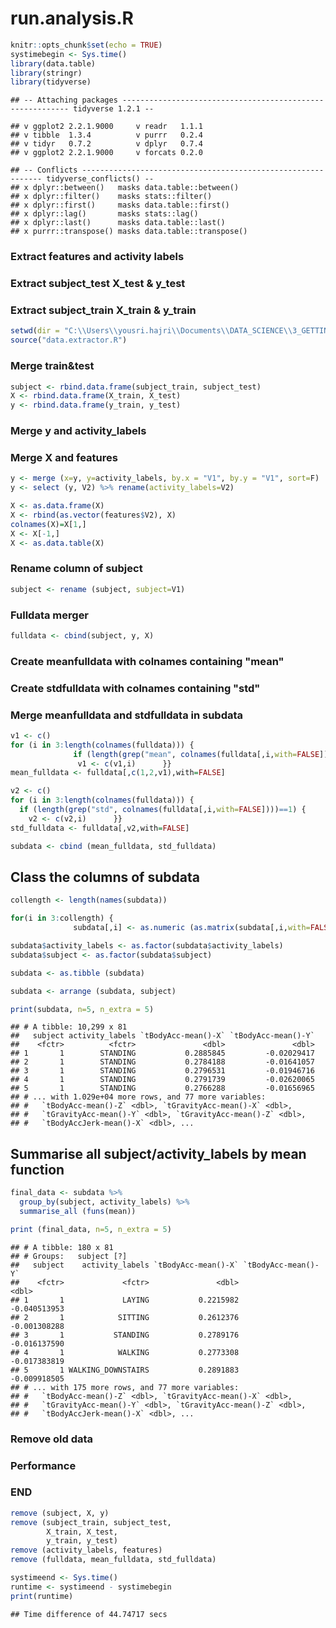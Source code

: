 run.analysis.R
================

``` r
knitr::opts_chunk$set(echo = TRUE)
systimebegin <- Sys.time()
library(data.table)
library(stringr)
library(tidyverse)
```

    ## -- Attaching packages ---------------------------------------------------------- tidyverse 1.2.1 --

    ## v ggplot2 2.2.1.9000     v readr   1.1.1     
    ## v tibble  1.3.4          v purrr   0.2.4     
    ## v tidyr   0.7.2          v dplyr   0.7.4     
    ## v ggplot2 2.2.1.9000     v forcats 0.2.0

    ## -- Conflicts ------------------------------------------------------------- tidyverse_conflicts() --
    ## x dplyr::between()   masks data.table::between()
    ## x dplyr::filter()    masks stats::filter()
    ## x dplyr::first()     masks data.table::first()
    ## x dplyr::lag()       masks stats::lag()
    ## x dplyr::last()      masks data.table::last()
    ## x purrr::transpose() masks data.table::transpose()

### Extract features and activity labels

### Extract subject\_test X\_test & y\_test

### Extract subject\_train X\_train & y\_train

``` r
setwd(dir = "C:\\Users\\yousri.hajri\\Documents\\DATA_SCIENCE\\3_GETTING_AND_CLEANING_DATA\\WEEK4\\run_analysis.R")
source("data.extractor.R")
```

### Merge train&test

``` r
subject <- rbind.data.frame(subject_train, subject_test)
X <- rbind.data.frame(X_train, X_test)
y <- rbind.data.frame(y_train, y_test)
```

### Merge y and activity\_labels

### Merge X and features

``` r
y <- merge (x=y, y=activity_labels, by.x = "V1", by.y = "V1", sort=F) 
y <- select (y, V2) %>% rename(activity_labels=V2)

X <- as.data.frame(X)
X <- rbind(as.vector(features$V2), X)
colnames(X)=X[1,]
X <- X[-1,]
X <- as.data.table(X)
```

### Rename column of subject

``` r
subject <- rename (subject, subject=V1)
```

### Fulldata merger

``` r
fulldata <- cbind(subject, y, X)
```

### Create meanfulldata with colnames containing "mean"

### Create stdfulldata with colnames containing "std"

### Merge meanfulldata and stdfulldata in subdata

``` r
v1 <- c()
for (i in 3:length(colnames(fulldata))) {
              if (length(grep("mean", colnames(fulldata[,i,with=FALSE])))==1) {
               v1 <- c(v1,i)      }}
mean_fulldata <- fulldata[,c(1,2,v1),with=FALSE]

v2 <- c()
for (i in 3:length(colnames(fulldata))) {
  if (length(grep("std", colnames(fulldata[,i,with=FALSE])))==1) {
    v2 <- c(v2,i)      }}
std_fulldata <- fulldata[,v2,with=FALSE]

subdata <- cbind (mean_fulldata, std_fulldata)
```

Class the columns of subdata
----------------------------

``` r
collength <- length(names(subdata))

for(i in 3:collength) {
              subdata[,i] <- as.numeric (as.matrix(subdata[,i,with=FALSE])) }

subdata$activity_labels <- as.factor(subdata$activity_labels)
subdata$subject <- as.factor(subdata$subject)

subdata <- as.tibble (subdata)

subdata <- arrange (subdata, subject)

print(subdata, n=5, n_extra = 5)
```

    ## # A tibble: 10,299 x 81
    ##   subject activity_labels `tBodyAcc-mean()-X` `tBodyAcc-mean()-Y`
    ##    <fctr>          <fctr>               <dbl>               <dbl>
    ## 1       1        STANDING           0.2885845         -0.02029417
    ## 2       1        STANDING           0.2784188         -0.01641057
    ## 3       1        STANDING           0.2796531         -0.01946716
    ## 4       1        STANDING           0.2791739         -0.02620065
    ## 5       1        STANDING           0.2766288         -0.01656965
    ## # ... with 1.029e+04 more rows, and 77 more variables:
    ## #   `tBodyAcc-mean()-Z` <dbl>, `tGravityAcc-mean()-X` <dbl>,
    ## #   `tGravityAcc-mean()-Y` <dbl>, `tGravityAcc-mean()-Z` <dbl>,
    ## #   `tBodyAccJerk-mean()-X` <dbl>, ...

Summarise all subject/activity\_labels by mean function
-------------------------------------------------------

``` r
final_data <- subdata %>%
  group_by(subject, activity_labels) %>%
  summarise_all (funs(mean))

print (final_data, n=5, n_extra = 5)
```

    ## # A tibble: 180 x 81
    ## # Groups:   subject [?]
    ##   subject    activity_labels `tBodyAcc-mean()-X` `tBodyAcc-mean()-Y`
    ##    <fctr>             <fctr>               <dbl>               <dbl>
    ## 1       1             LAYING           0.2215982        -0.040513953
    ## 2       1            SITTING           0.2612376        -0.001308288
    ## 3       1           STANDING           0.2789176        -0.016137590
    ## 4       1            WALKING           0.2773308        -0.017383819
    ## 5       1 WALKING_DOWNSTAIRS           0.2891883        -0.009918505
    ## # ... with 175 more rows, and 77 more variables:
    ## #   `tBodyAcc-mean()-Z` <dbl>, `tGravityAcc-mean()-X` <dbl>,
    ## #   `tGravityAcc-mean()-Y` <dbl>, `tGravityAcc-mean()-Z` <dbl>,
    ## #   `tBodyAccJerk-mean()-X` <dbl>, ...

### Remove old data

### Performance

### END

``` r
remove (subject, X, y)
remove (subject_train, subject_test,
        X_train, X_test,
        y_train, y_test)
remove (activity_labels, features)
remove (fulldata, mean_fulldata, std_fulldata)

systimeend <- Sys.time()
runtime <- systimeend - systimebegin
print(runtime)
```

    ## Time difference of 44.74717 secs

